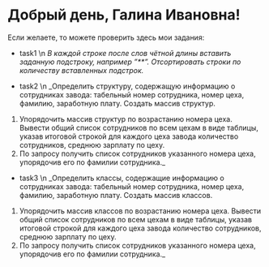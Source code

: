 # Добрый день, Галина Ивановна!

Если желаете, то можете проверить здесь мои задания: 
* task1 \n
_В каждой строке после слов чётной длины вставить заданную подстроку, например ”**”. Отсортировать строки по количеству вставленных подстрок._

* task2 \n
_Определить структуру, содержащую информацию о сотрудниках
завода: табельный номер сотрудника, номер цеха, фамилию, заработную
плату. Создать массив структур.
1. Упорядочить массив структур по возрастанию номера цеха. Вывести
общий список сотрудников по всем цехам в виде таблицы, указав
итоговой строкой для каждого цеха завода количество сотрудников,
среднюю зарплату по цеху.
2. По запросу получить список сотрудников указанного номера цеха,
упорядочив его по фамилии сотрудника._

* task3 \n
_Определить классы, содержащие информацию о сотрудниках
завода: табельный номер сотрудника, номер цеха, фамилию, заработную
плату. Создать массив классов.
1. Упорядочить массив классов по возрастанию номера цеха. Вывести
общий список сотрудников по всем цехам в виде таблицы, указав
итоговой строкой для каждого цеха завода количество сотрудников,
среднюю зарплату по цеху.
2. По запросу получить список сотрудников указанного номера цеха,
упорядочив его по фамилии сотрудника._
